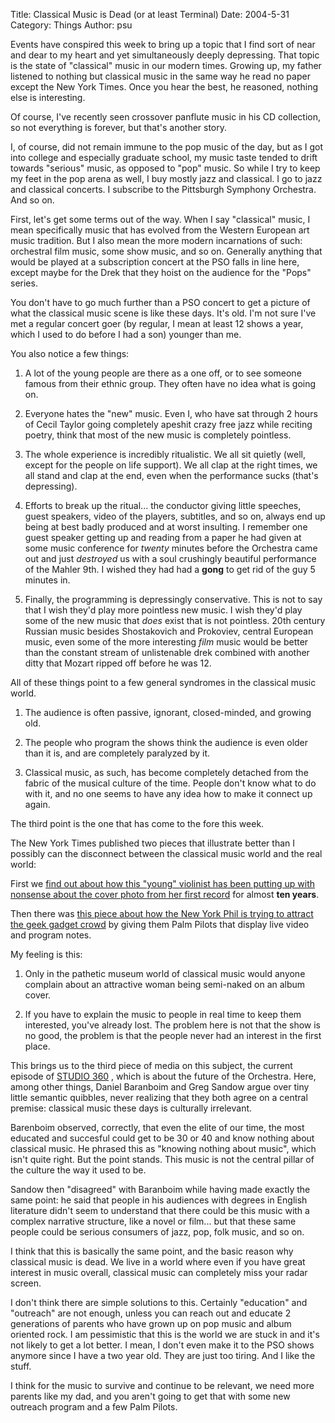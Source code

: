 Title: Classical Music is Dead (or at least Terminal)
Date: 2004-5-31
Category: Things
Author: psu

<p>Events have conspired this week to bring up a topic that I find sort of near and dear to my heart and yet simultaneously deeply depressing. That topic is the state of "classical" music in our modern times. Growing up, my father listened to nothing but classical music in the same way he read no paper except the New York Times. Once you hear the best, he reasoned, nothing else is interesting.</p>

<a name="more"></a>
<p>Of course, I've recently seen crossover panflute music in his CD collection, so not everything is forever, but that's another story.</p>

<p>I, of course, did not remain immune to the pop music of the day, but as I got into college and especially graduate school, my music taste tended to drift towards "serious" music, as opposed to "pop" music. So while  I try to keep my feet in the pop arena as well, I buy mostly jazz and classical. I go to jazz and classical concerts. I subscribe to the Pittsburgh Symphony Orchestra. And so on.</p>

<p>First, let's get some terms out of the way. When I say "classical" music, I mean specifically music that has evolved from the Western European art music tradition. But I also mean the more modern incarnations of such: orchestral film music, some show music, and so on. Generally anything that would be played at a subscription concert at the PSO falls in line here, except maybe for the Drek that they hoist on the audience for the "Pops" series.</p>

<p>You don't have to go much further than a PSO concert to get a picture of what the classical music scene is like these days. It's old. I'm not sure I've met a regular concert goer (by regular, I mean at least 12 shows a year, which I used to do before I had a son) younger than me.</p>

<p>You also notice a few things:</p>

1. A lot of the young people are there as a one off, or to see someone famous from their ethnic group. They often have no idea what is going on.

2. Everyone hates the "new" music. Even I, who have sat through 2 hours of Cecil Taylor going completely apeshit crazy free jazz while reciting poetry, think that most of the new music is completely pointless.

3. The whole experience is incredibly ritualistic. We all sit quietly (well, except for the people on life support). We all clap at the right times, we all stand and clap at the end, even when the performance sucks (that's depressing).

4. Efforts to break up the ritual... the conductor giving little speeches, guest speakers, video of the players, subtitles, and so on, always end up being at best badly produced and at worst insulting. I remember one guest speaker getting up and reading from a paper he had given at some music conference for <em>twenty</em> minutes before the Orchestra came out and just <em>destroyed</em> us with a soul crushingly beautiful performance of the Mahler 9th. I wished they had had a <strong>gong</strong> to get rid of the guy 5 minutes in.

5. Finally, the programming is depressingly conservative. This is not to say that I wish they'd play more pointless new music. I wish they'd play some of the new music that <em>does</em> exist that is not pointless. 20th century Russian music besides Shostakovich and Prokoviev, central European music, even some of the more interesting <em>film</em> music would be better than the constant stream of unlistenable drek combined with another ditty that Mozart ripped off before he was 12.

<p>All of these things point to a few general syndromes in the classical music world.</p>

1. The audience is often passive, ignorant, closed-minded, and growing old.

2. The people who program the shows think the audience is even older than it is, and are completely paralyzed by it.

3. Classical music, as such, has become completely detached from the fabric of the musical culture of the time. People don't know what to do with it, and no one seems to have any idea how to make it connect up again.

<p>The third point is the one that has come to the fore this week.</p>

<p>The New York Times published two pieces that illustrate better than I possibly can the disconnect between the classical music world and the real world:</p>

<p>First we <a href="http://nytimes.com/2004/05/27/arts/music/27BABE.html?8hpib=&#38;pagewanted=all&#38;position=">find out about how this "young" violinist has been putting up with nonsense about the cover photo from her first record</a> for almost <strong>ten years</strong>.</p>

<p>Then there was <a href="http://nytimes.com/2004/05/29/arts/music/29FISH.html">this piece about how the New York Phil is trying to attract the geek gadget crowd</a>  by giving them Palm Pilots that display live video and program notes.</p>

<p>My feeling is this:</p>

1. Only in the pathetic museum world of classical music would anyone complain about an attractive woman being semi-naked on an album cover.

2. If you have to explain the music to people in real time to keep them interested, you've already lost. The problem here is not that the show is no good, the problem is that the people never had an interest in the first place.

<p>This brings us to the third piece of media on this subject, the current episode of <a href="http://www.wnyc.org/studio360/show.html">STUDIO 360</a> , which is about the future of the Orchestra. Here, among other things, Daniel Baranboim and Greg Sandow argue over tiny little semantic quibbles, never realizing that they both agree on a central premise: classical music these days is culturally irrelevant.</p>

<p>Barenboim observed, correctly, that even the elite of our time, the most educated and succesful could get to be 30 or 40 and know nothing about classical music. He phrased this as "knowing nothing about music", which isn't quite right. But the point stands. This music is not the central pillar of the culture the way it used to be.</p>

<p>Sandow then "disagreed" with Baranboim while having made exactly the same point: he said that people in his audiences with degrees in English literature didn't seem to understand that there could be this music with a complex narrative structure, like a novel or film... but that these same people could be serious consumers of jazz, pop, folk music, and so on.</p>

<p>I think that this is basically the same point, and the basic reason why classical music is dead. We live in a world where even if you have great interest in music overall, classical music can completely miss your radar screen.</p>

<p>I don't think there are simple solutions to this. Certainly "education" and "outreach" are not enough, unless you can reach out and educate 2 generations of parents who have grown up on pop music and album oriented rock. I am pessimistic that this is the world we are stuck in and it's not likely to get a lot better. I mean, I don't even make it to the PSO shows anymore since I have a two year old. They are just too tiring. And I like the stuff.</p>

<p>I think for the music to survive and continue to be relevant, we need more parents like my dad, and you aren't going to get that with some new outreach program and a few Palm Pilots.</p>
